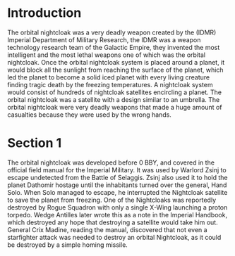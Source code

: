 # Introduction
The orbital nightcloak was a very deadly weapon created by the (IDMR) Imperial Department of Military Research, the IDMR was a weapon technology research team of the Galactic Empire, they invented the most intelligent and the most lethal weapons one of which was the orbital nightcloak.
Once the orbital nightcloak system is placed around a planet, it would block all the sunlight from reaching the surface of the planet, which led the planet to become a solid iced planet with every living creature finding tragic death by the freezing temperatures.
A nightcloak system would consist of hundreds of nightcloak satellites encircling a planet.
The orbital nightcloak was a satellite with a design similar to an umbrella.
The orbital nightcloak were very deadly weapons that made a huge amount of casualties because they were used by the wrong hands.

# Section 1
The orbital nightcloak was developed before 0 BBY, and covered in the official field manual for the Imperial Military.
It was used by Warlord Zsinj to escape undetected from the Battle of Selaggis.
Zsinj also used it to hold the planet Dathomir hostage until the inhabitants turned over the general, Hand Solo.
When Solo managed to escape, he interrupted the Nightcloak satellite to save the planet from freezing.
One of the Nightcloaks was reportedly destroyed by Rogue Squadron with only a single X-Wing launching a proton torpedo.
Wedge Antilles later wrote this as a note in the Imperial Handbook, which destroyed any hope that destroying a satellite would take him out.
General Crix Madine, reading the manual, discovered that not even a starfighter attack was needed to destroy an orbital Nightcloak, as it could be destroyed by a simple homing missile.